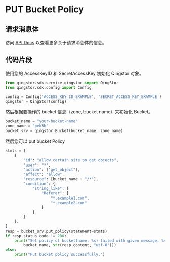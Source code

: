 # PUT Bucket Policy

## 请求消息体

访问 [API Docs](https://docsv4.qingcloud.com/user_guide/storage/object_storage/api/bucket/policy/put_policy/) 以查看更多关于请求消息体的信息。

## 代码片段

使用您的 AccessKeyID 和 SecretAccessKey 初始化 Qingstor 对象。

```python
from qingstor.sdk.service.qingstor import QingStor
from qingstor.sdk.config import Config

config = Config('ACCESS_KEY_ID_EXAMPLE', 'SECRET_ACCESS_KEY_EXAMPLE')
qingstor = QingStor(config)
```

然后根据要操作的 bucket 信息（zone, bucket name）来初始化 Bucket。

```python
bucket_name = "your-bucket-name"
zone_name = "pek3b"
bucket_srv = qingstor.Bucket(bucket_name, zone_name)
```

然后您可以 put bucket Policy

```python
stmts = [
    {
        "id": "allow certain site to get objects",
        "user": "*",
        "action": ["get_object"],
        "effect": "allow",
        "resource": [bucket_name + "/*"],
        "condition": {
            "string_like": {
                "Referer": [
                    "*.example1.com",
                    "*.example2.com"
                ]
            }
        }
    },
]
resp = bucket_srv.put_policy(statement=stmts)
if resp.status_code != 200:
    print("Set policy of bucket(name: %s) failed with given message: %s\n" % (
        bucket_name, str(resp.content, "utf-8")))
else:
    print("Put bucket policy successfully.")
```
